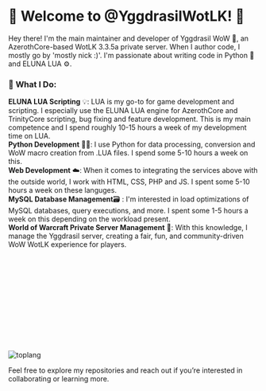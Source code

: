 # 🌟 Welcome to @YggdrasilWotLK! 🌟

Hey there! I'm the main maintainer and developer of Yggdrasil WoW 🌳, an AzerothCore-based WotLK 3.3.5a private server. When I author code, I mostly go by 'mostly nick :)'. I'm passionate about writing code in Python 🐍 and ELUNA LUA ⚙️. 

### 🚀 **What I Do:** 

**ELUNA LUA Scripting** 💡: LUA is my go-to for game development and scripting. I especially use the ELUNA LUA engine for AzerothCore and TrinityCore scripting, bug fixing and feature development. This is my main competence and I spend roughly 10-15 hours a week of my development time on LUA.  
**Python Development** 🧑‍💻: I use Python for data processing, conversion and WoW macro creation from .LUA files. I spend some 5-10 hours a week on this.  
**Web Development** ☁️: When it comes to integrating the services above with the outside world, I work with HTML, CSS, PHP and JS. I spent some 5-10 hours a week on these languges.  
**MySQL Database Management**🗃️ : I'm interested in load optimizations of MySQL databases, query executions, and more. I spent some 1-5 hours a week on this depending on the workload present.   
**World of Warcraft Private Server Management** 🏰: With this knowledge, I manage the Yggdrasil server, creating a fair, fun, and community-driven WoW WotLK experience for players.  

![toplang](https://github.com/user-attachments/assets/32acefe6-cf50-44f3-9d03-e25cdb50781d)
      <svg
        width="300"
        height="205"
        viewBox="0 0 300 205"
        fill="none"
        xmlns="http://www.w3.org/2000/svg"
        role="img"
        aria-labelledby="descId"
      >
      
Feel free to explore my repositories and reach out if you’re interested in collaborating or learning more.
